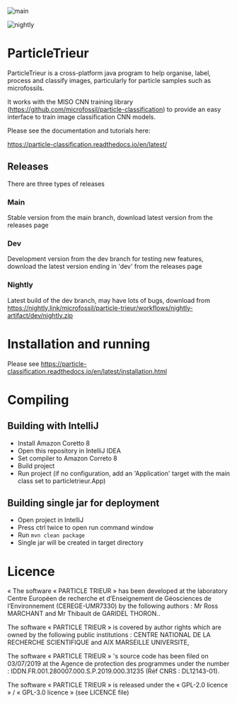![main](https://github.com/microfossil/particle-trieur/actions/workflows/release.yml/badge.svg)

![nightly](https://github.com/microfossil/particle-trieur/actions/workflows/nightly-artifact.yml/badge.svg)

# ParticleTrieur

ParticleTrieur is a cross-platform java program to help organise, label, process and classify images, particularly for particle samples such as microfossils.

It works with the MISO CNN training library (https://github.com/microfossil/particle-classification) to provide an easy interface to train image classification CNN models.

Please see the documentation and tutorials here:

https://particle-classification.readthedocs.io/en/latest/

## Releases

There are three types of releases

### Main

Stable version from the main branch, download latest version from the releases page

### Dev

Development version from the dev branch for testing new features, download the latest version ending in 'dev' from the releases page

### Nightly

Latest build of the dev branch, may have lots of bugs, download from https://nightly.link/microfossil/particle-trieur/workflows/nightly-artifact/dev/nightly.zip

# Installation and running

Please see https://particle-classification.readthedocs.io/en/latest/installation.html

# Compiling

## Building with IntelliJ

- Install Amazon Coretto 8
- Open this repository in IntelliJ IDEA
- Set compiler to Amazon Correto 8
- Build project
- Run project (if no configuration, add an 'Application' target with the main class set to particletrieur.App)

## Building single jar for deployment

- Open project in IntelliJ
- Press ctrl twice to open run command window
- Run `mvn clean package`
- Single jar will be created in target directory

# Licence

« The software « PARTICLE TRIEUR » has been developed at the laboratory
Centre Européen de recherche et d’Enseignement de Géosciences de
l’Environnement (CEREGE-UMR7330) by the following authors :
Mr Ross MARCHANT and Mr Thibault de GARIDEL THORON..

The software « PARTICLE TRIEUR » is covered by author rights which are
owned by the following public institutions :
CENTRE NATIONAL DE LA RECHERCHE SCIENTIFIQUE and AIX MARSEILLE UNIVERSITE,

The software « PARTICLE TRIEUR » 's source code has been filed on 03/07/2019
at the Agence de protection des programmes under the number :
IDDN.FR.001.280007.000.S.P.2019.000.31235 (Réf CNRS : DL12143-01).

The software « PARTICLE TRIEUR » is released under the
« GPL-2.0  licence » / « GPL-3.0  licence » (see LICENCE file)
